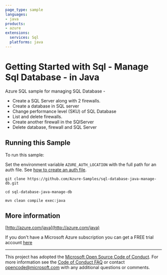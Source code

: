 ```yaml
---
page_type: sample
languages:
- java
products:
- azure
extensions:
  services: Sql
  platforms: java
---
```


# Getting Started with Sql - Manage Sql Database - in Java #


  Azure SQL sample for managing SQL Database -
   - Create a SQL Server along with 2 firewalls.
   - Create a database in SQL server
   - Change performance level (SKU) of SQL Database
   - List and delete firewalls.
   - Create another firewall in the SQlServer
   - Delete database, firewall and SQL Server
 

## Running this Sample ##

To run this sample:

Set the environment variable `AZURE_AUTH_LOCATION` with the full path for an auth file. See [how to create an auth file](https://github.com/Azure/azure-libraries-for-java/blob/master/AUTH.md).

    git clone https://github.com/Azure-Samples/sql-database-java-manage-db.git

    cd sql-database-java-manage-db

    mvn clean compile exec:java

## More information ##

[http://azure.com/java](http://azure.com/java)

If you don't have a Microsoft Azure subscription you can get a FREE trial account [here](http://go.microsoft.com/fwlink/?LinkId=330212)

---

This project has adopted the [Microsoft Open Source Code of Conduct](https://opensource.microsoft.com/codeofconduct/). For more information see the [Code of Conduct FAQ](https://opensource.microsoft.com/codeofconduct/faq/) or contact [opencode@microsoft.com](mailto:opencode@microsoft.com) with any additional questions or comments.